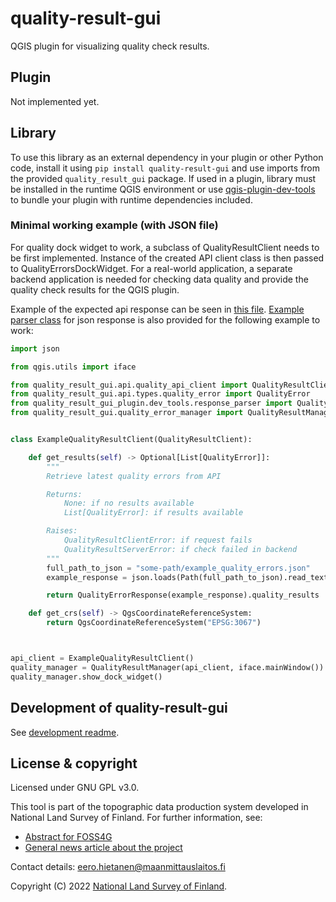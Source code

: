 # quality-result-gui

QGIS plugin for visualizing quality check results.

## Plugin

Not implemented yet.

## Library

To use this library as an external dependency in your plugin or other Python code, install it using `pip install quality-result-gui` and use imports from the provided `quality_result_gui` package. If used in a plugin, library must be installed in the runtime QGIS environment or use [qgis-plugin-dev-tools] to bundle your plugin with runtime dependencies included.

### Minimal working example (with JSON file)

For quality dock widget to work, a subclass of QualityResultClient needs to be first implemented. Instance of the created API client class is then passed to QualityErrorsDockWidget. For a real-world application, a separate backend application is needed for checking data quality and provide the quality check results for the QGIS plugin.

Example of the expected api response can be seen in [this file](./src/quality_result_gui_plugin/dev_tools/example_quality_errors/quality_errors.json). [Example parser class](./src/quality_result_gui_plugin/dev_tools/example_quality_errors/quality_errors.json) for json response is also provided for the following example to work:

```python
import json

from qgis.utils import iface

from quality_result_gui.api.quality_api_client import QualityResultClient
from quality_result_gui.api.types.quality_error import QualityError
from quality_result_gui_plugin.dev_tools.response_parser import QualityErrorResponse
from quality_result_gui.quality_error_manager import QualityResultManager


class ExampleQualityResultClient(QualityResultClient):

    def get_results(self) -> Optional[List[QualityError]]:
        """
        Retrieve latest quality errors from API

        Returns:
            None: if no results available
            List[QualityError]: if results available

        Raises:
            QualityResultClientError: if request fails
            QualityResultServerError: if check failed in backend
        """
        full_path_to_json = "some-path/example_quality_errors.json"
        example_response = json.loads(Path(full_path_to_json).read_text())

        return QualityErrorResponse(example_response).quality_results

    def get_crs(self) -> QgsCoordinateReferenceSystem:
        return QgsCoordinateReferenceSystem("EPSG:3067")



api_client = ExampleQualityResultClient()
quality_manager = QualityResultManager(api_client, iface.mainWindow())
quality_manager.show_dock_widget()

```

## Development of quality-result-gui

See [development readme](./DEVELOPMENT.md).

## License & copyright

Licensed under GNU GPL v3.0.

This tool is part of the topographic data production system developed in National Land Survey of Finland. For further information, see:

- [Abstract for FOSS4G](https://talks.osgeo.org/foss4g-2022/talk/TDDGJ9/)
- [General news article about the project](https://www.maanmittauslaitos.fi/en/topical_issues/topographic-data-production-system-upgraded-using-open-source-solutions)

Contact details: eero.hietanen@maanmittauslaitos.fi

Copyright (C) 2022 [National Land Survey of Finland].

[National Land Survey of Finland]: https://www.maanmittauslaitos.fi/en
[qgis-plugin-dev-tools]: https://github.com/nlsfi/qgis-plugin-dev-tools
